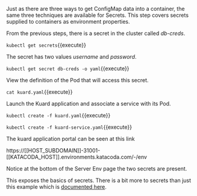 Just as there are three ways to get ConfigMap data into a container, the same three techniques are available for Secrets. This step covers secrets supplied to containers as environment properties.

From the previous steps, there is a secret in the cluster called _db-creds_.

`kubectl get secrets`{{execute}}

The secret has two values _username_ and _password_.

`kubectl get secret db-creds -o yaml`{{execute}}

View the definition of the Pod that will access this secret.

`cat kuard.yaml`{{execute}}

Launch the Kuard application and associate a service with its Pod.

`kubectl create -f kuard.yaml`{{execute}}

`kubectl create -f kuard-service.yaml`{{execute}}

The kuard application portal can be seen at this link

https://[[HOST_SUBDOMAIN]]-31001-[[KATACODA_HOST]].environments.katacoda.com/-/env

Notice at the bottom of the Server Env page the two secrets are present.

This exposes the basics of secrets. There is a bit more to secrets than just this example which is [documented here](https://kubernetes.io/docs/concepts/configuration/secret/).
